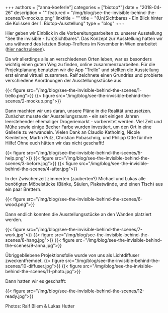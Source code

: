 +++
authors = ["anna-koeferle"]
categories = ["biotop*"]
date = "2018-04-26"
description = ""
featured = "/img/blog/see-the-invisible-behind-the-scenes/0-mockup.png"
linktitle = ""
title = "(Un)Sichtbares - Ein Blick hinter die Kulissen der 1. Biotop-Ausstellung"
type = "blog"
+++

Hier geben wir Einblick in die Vorbereitungsarbeiten zu unserer Ausstellung "See the invisible - (Un)Sichtbares". Das Konzept zur Ausstellung hatten wir uns während des letzten Biotop-Treffens im November in Wien erarbeitet ([hier nachzulesen](http://biotop.co/de/blog/meeting-november-2017/)).

Da wir allerdings alle an verschiedenen Orten leben, war es besonders wichtig einen guten Weg zu finden, online zusammenzuarbeiten. Für die Projektplanung benutzten wir die App "Trello" und stellten die Ausstellung erst einmal virtuell zusammen. Ralf zeichnete einen Grundriss und probierte verschiedene Anordnungen der Ausstellungsstücke aus.

{{< figure src="/img/blog/see-the-invisible-behind-the-scenes/1-trello.png">}}
{{< figure src="/img/blog/see-the-invisible-behind-the-scenes/2-mockup.png">}}

Dann machten wir uns daran, unsere Pläne in die Realität umzusetzen. Zunächst musste der Ausstellungsraum - ein seit einigen Jahren leerstehender ehemaliger Drogeriemarkt - vorbereitet werden. Viel Zeit und Mühe sowie einige Becher Farbe wurden investiert, um den Ort in eine Gallerie zu verwandeln. Vielen Dank an Claudio Katholnig, Nicole Kienleitner, Martin Putz, Christian Pobaschnig, und Philipp Otte für ihre Hilfe! Ohne euch hätten wir das nicht geschafft!

{{< figure src="/img/blog/see-the-invisible-behind-the-scenes/5-help.png">}}
{{< figure src="/img/blog/see-the-invisible-behind-the-scenes/3-before.jpg">}}
{{< figure src="/img/blog/see-the-invisible-behind-the-scenes/4-after.jpg">}}

In der Zwischenzeit zimmerten (zauberten?) Michael und Lukas alle benötigten Möbelstücke (Bänke, Säulen, Plakatwände, und einen Tisch) aus ein paar Brettern.

{{< figure src="/img/blog/see-the-invisible-behind-the-scenes/6-wood.png">}}

Dann endlich konnten die Ausstellungsstücke an den Wänden platziert werden.

{{< figure src="/img/blog/see-the-invisible-behind-the-scenes/7-work.jpg">}}
{{< figure src="/img/blog/see-the-invisible-behind-the-scenes/8-hang.jpg">}}
{{< figure src="/img/blog/see-the-invisible-behind-the-scenes/9-anna.jpg">}}

Übriggebliebene Projektionsfolie wurde von uns als Lichtdiffuser zweckentfremdet.
{{< figure src="/img/blog/see-the-invisible-behind-the-scenes/10-diffuser.jpg">}}
{{< figure src="/img/blog/see-the-invisible-behind-the-scenes/11-photo.jpg">}}

Dann hatten wir es geschafft:

{{< figure src="/img/blog/see-the-invisible-behind-the-scenes/12-ready.jpg">}}


Photos: Ralf Bliem & Lukas Hutter
